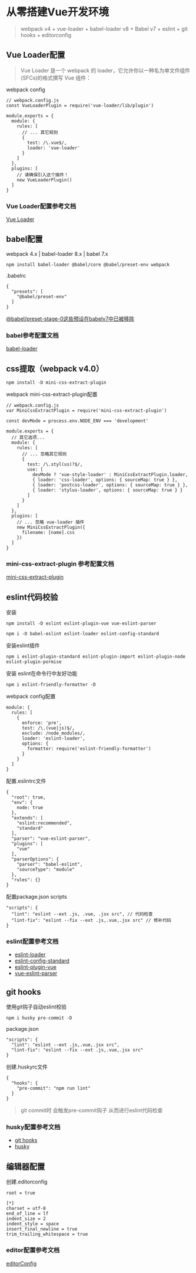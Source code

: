 # 从零搭建Vue开发环境
> webpack v4 + vue-loader + babel-loader v8 + Babel v7 + eslint + git hooks + editorconfig

## Vue Loader配置

> Vue Loader 是一个 webpack 的 loader，它允许你以一种名为单文件组件 (SFCs)的格式撰写 Vue 组件：

webpack config

```
// webpack.config.js
const VueLoaderPlugin = require('vue-loader/lib/plugin')

module.exports = {
  module: {
    rules: [
      // ... 其它规则
      {
        test: /\.vue$/,
        loader: 'vue-loader'
      }
    ]
  },
  plugins: [
    // 请确保引入这个插件！
    new VueLoaderPlugin()
  ]
}
```

### Vue Loader配置参考文档
[Vue Loader](https://vue-loader.vuejs.org/zh/)

## babel配置
webpack 4.x | babel-loader 8.x | babel 7.x

 ```
 npm install babel-loader @babel/core @babel/preset-env webpack

 ```

.babelrc

```
{
  "presets": [
    "@babel/preset-env"
  ]
}

```
[@babel/preset-stage-0这些预设在babelv7中已被移除](https://babeljs.io/blog/2018/07/27/removing-babels-stage-presets)

### babel参考配置文档
[babel-loader](https://www.npmjs.com/package/babel-loader/v/8.0.0-beta.1)

## css提取（webpack v4.0）

```
npm install -D mini-css-extract-plugin
```

 webpack mini-css-extract-plugin配置

```
// webpack.config.js
var MiniCssExtractPlugin = require('mini-css-extract-plugin')

const devMode = process.env.NODE_ENV === 'development'

module.exports = {
  // 其它选项...
  module: {
    rules: [
      // ... 忽略其它规则
      {
        test: /\.styl(us)?$/,
        use: [
          devMode ? 'vue-style-loader' : MiniCssExtractPlugin.loader,
          { loader: 'css-loader', options: { sourceMap: true } },
          { loader: 'postcss-loader', options: { sourceMap: true } },
          { loader: 'stylus-loader', options: { sourceMap: true } }
        ]
      }
    ]
  },
  plugins: [
    // ... 忽略 vue-loader 插件
    new MiniCssExtractPlugin({
      filename: [name].css
    })
  ]
}
```

### mini-css-extract-plugin 参考配置文档
[mini-css-extract-plugin](https://www.npmjs.com/package/mini-css-extract-plugin)

## eslint代码校验

安装
```
npm install -D eslint eslint-plugin-vue vue-eslint-parser
```

```
npm i -D babel-eslint eslint-loader eslint-config-standard
```

安装eslint插件

```
npm i eslint-plugin-standard eslint-plugin-import eslint-plugin-node eslint-plugin-pormise
```

安装 eslint在命令行中友好功能
```
npm i eslint-friendly-formatter -D
```

webpack config配置
```
module: {
  rules: [
    {
      enforce: 'pre',
      test: /\.(vue|js)$/,
      exclude: /node_modules/,
      loader: 'eslint-loader',
      options: {
        formatter: require('eslint-friendly-formatter')
      }
    }
  ]
}
```

配置.eslintrc文件
```
{
  "root": true,
  "env": {
    node: true
  },
  "extends": [
    "eslint:recommended",
    "standard"
  ],
  "parser": "vue-eslint-parser",
  "plugins": [
    "vue"
  ],
  "parserOptions": {
    "parser": "babel-eslint",
    "sourceType": "module"
  },
  "rules": {}
}
```

配置package.json scripts

```
"scripts": {
  "lint": "eslint --ext .js, .vue, .jsx src", // 代码检查
  "lint-fix": "eslint --fix --ext .js,.vue,.jsx src" // 修补代码
}
```
### eslint配置参考文档
 - [eslint-loader](https://www.npmjs.com/package/eslint-loader)
 - [eslint-config-standard](https://www.npmjs.com/package/eslint-config-standard)
 - [eslint-plugin-vue](https://vuejs.github.io/eslint-plugin-vue/user-guide/#installation)
 - [vue-eslint-parser](https://www.npmjs.com/package/vue-eslint-parser)

## git hooks

使用git钩子自动eslint校验

```
npm i husky pre-commit -D
```

package.json
```
"scripts": {
  "lint": "eslint --ext .js,.vue,.jsx src",
  "lint-fix": "eslint --fix --ext .js,.vue,.jsx src"
}
```

创建.huskyrc文件
```
{
  "hooks": {
    "pre-commit": "npm run lint"
  }
}

```
> git commit时 会触发pre-commit钩子 从而进行eslint代码检查

### husky配置参考文档
 - [git hooks](https://www.git-scm.com/book/zh/v2/%E8%87%AA%E5%AE%9A%E4%B9%89-Git-Git-%E9%92%A9%E5%AD%90)
 - [husky](https://www.npmjs.com/package/husky)

## 编辑器配置

创建.editorconfig

```
root = true

[*]
charset = utf-8
end_of_line = lf
indent_size = 2
indent_style = space
insert_final_newline = true
trim_trailing_whitespace = true

```

### editor配置参考文档
[editorConfig](https://editorconfig.org/)
